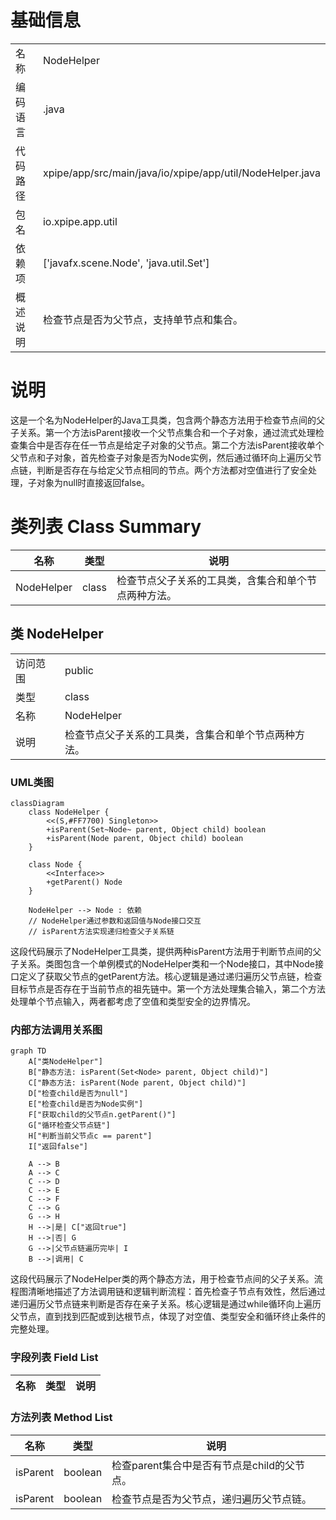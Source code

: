 # 基础信息

|      |      |
|------|------|
| 名称 | NodeHelper |
| 编码语言 | .java |
| 代码路径 | xpipe/app/src/main/java/io/xpipe/app/util/NodeHelper.java |
| 包名 | io.xpipe.app.util |
| 依赖项 | ['javafx.scene.Node', 'java.util.Set'] |
| 概述说明 | 检查节点是否为父节点，支持单节点和集合。 |

# 说明

这是一个名为NodeHelper的Java工具类，包含两个静态方法用于检查节点间的父子关系。第一个方法isParent接收一个父节点集合和一个子对象，通过流式处理检查集合中是否存在任一节点是给定子对象的父节点。第二个方法isParent接收单个父节点和子对象，首先检查子对象是否为Node实例，然后通过循环向上遍历父节点链，判断是否存在与给定父节点相同的节点。两个方法都对空值进行了安全处理，子对象为null时直接返回false。

# 类列表 Class Summary

| 名称   | 类型  | 说明 |
|-------|------|-------------|
| NodeHelper | class | 检查节点父子关系的工具类，含集合和单个节点两种方法。 |



## 类 NodeHelper

|      |      |
|------|------|
| 访问范围 | public |
| 类型 | class |
| 名称 | NodeHelper |
| 说明 | 检查节点父子关系的工具类，含集合和单个节点两种方法。 |


### UML类图

```mermaid
classDiagram
    class NodeHelper {
        <<(S,#FF7700) Singleton>>
        +isParent(Set~Node~ parent, Object child) boolean
        +isParent(Node parent, Object child) boolean
    }

    class Node {
        <<Interface>>
        +getParent() Node
    }

    NodeHelper --> Node : 依赖
    // NodeHelper通过参数和返回值与Node接口交互
    // isParent方法实现递归检查父子关系链
```

这段代码展示了NodeHelper工具类，提供两种isParent方法用于判断节点间的父子关系。类图包含一个单例模式的NodeHelper类和一个Node接口，其中Node接口定义了获取父节点的getParent方法。核心逻辑是通过递归遍历父节点链，检查目标节点是否存在于当前节点的祖先链中。第一个方法处理集合输入，第二个方法处理单个节点输入，两者都考虑了空值和类型安全的边界情况。


### 内部方法调用关系图

```mermaid
graph TD
    A["类NodeHelper"]
    B["静态方法: isParent(Set<Node> parent, Object child)"]
    C["静态方法: isParent(Node parent, Object child)"]
    D["检查child是否为null"]
    E["检查child是否为Node实例"]
    F["获取child的父节点n.getParent()"]
    G["循环检查父节点链"]
    H["判断当前父节点c == parent"]
    I["返回false"]

    A --> B
    A --> C
    C --> D
    C --> E
    C --> F
    C --> G
    G --> H
    H -->|是| C["返回true"]
    H -->|否| G
    G -->|父节点链遍历完毕| I
    B -->|调用| C
```

这段代码展示了NodeHelper类的两个静态方法，用于检查节点间的父子关系。流程图清晰地描述了方法调用链和逻辑判断流程：首先检查子节点有效性，然后通过递归遍历父节点链来判断是否存在亲子关系。核心逻辑是通过while循环向上遍历父节点，直到找到匹配或到达根节点，体现了对空值、类型安全和循环终止条件的完整处理。

### 字段列表 Field List

| 名称  | 类型  | 说明 |
|-------|-------|------|

### 方法列表 Method List

| 名称  | 类型  | 说明 |
|-------|-------|------|
| isParent | boolean | 检查parent集合中是否有节点是child的父节点。 |
| isParent | boolean | 检查节点是否为父节点，递归遍历父节点链。 |




